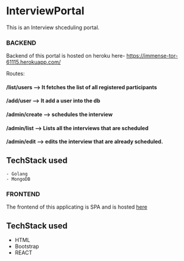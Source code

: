 # InterviewPortal

This is an Interview shceduling portal. 

### BACKEND 
 
 Backend of this portal is hosted on heroku here- https://immense-tor-61115.herokuapp.com/

 Routes:

 #### /list/users --> It fetches the list of all registered participants

 #### /add/user --> It add a user into the db

 #### /admin/create --> schedules the interview 

 #### /admin/list --> Lists all the interviews that are scheduled

 #### /admin/edit --> edits the interview that are already scheduled.

 ## TechStack used
    
    - Golang
    - MongoDB

### FRONTEND 

The frontend of this applicating is SPA and is hosted [here]()

## TechStack used
- HTML
- Bootstrap
- REACT